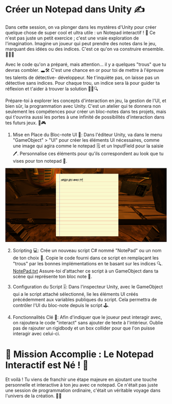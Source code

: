 # Créer un Notepad dans Unity ✍️

Dans cette session, on va plonger dans les mystères d'Unity pour créer quelque chose de super cool et ultra utile : un Notepad interactif ! 🚀 Ce n'est pas juste un petit exercice ; c'est une vraie exploration de l'imagination. Imagine un joueur qui peut prendre des notes dans le jeu, marquant des idées ou des indices. C'est ce qu'on va construire ensemble.👷‍♂️💼

Avec le code qu'on a préparé, mais attention... il y a quelques "trous" que tu devras combler. 🕳️🛠️ C'est une chance en or pour toi de mettre à l'épreuve tes talents de détective- développeur. Ne t'inquiète pas, on laisse pas un détective sans indices. Pour chaque trou, un indice sera là pour guider ta réflexion et t'aider à trouver la solution 🕵️‍♂️🔍

Prépare-toi à explorer les concepts d'interaction en jeu, la gestion de l'UI, et bien sûr, la programmation avec Unity. C'est un atelier qui te donnera non seulement les compétences pour créer un bloc-notes dans tes projets, mais qui t'ouvrira aussi les portes à une infinité de possibilités d'interaction dans tes futurs jeux. 🌈🎮

1. Mise en Place du Bloc-note UI 📝:
Dans l'éditeur Unity, va dans le menu "GameObject" > "UI" pour créer les éléments UI nécessaires, comme une image qui agira comme le notepad 🗒️ et un InputField pour la saisie 🖊️.
Personnalise ces éléments pour qu'ils correspondent au look que tu vises pour ton notepad 🎨.

![NotePad.png](Images/NotePad.png)

2. Scripting 💻:
Crée un nouveau script C# nommé "NotePad" ou un nom de ton choix 📄.
Copie le code fourni dans ce script en remplaçant les "trous" par les bonnes implémentations en te basant sur les indices 🔍.
[NotePad.txt](https://github.com/g404-code-gaming/MysteriesOfEgypt/files/14219700/NotePad.txt)
Assure-toi d'attacher ce script à un GameObject dans ta scène qui représente ton bloc note 👾.

3. Configuration du Script 🎚️:
Dans l'inspecteur Unity, avec le GameObject qui a le script attaché sélectionné, lie les éléments UI créés précédemment aux variables publiques du script. Cela permettra de contrôler l'UI du bloc-note depuis le script 🕹️.

4. Fonctionnalités Clé 🔑:
Afin d'indiquer que le joueur peut interagir avec, on rajoutera le code "interact" sans ajouter de texte à l'intérieur.
Oublie pas de rajouter un rigidbody et un box collider pour que l'on puisse interagir avec celui-ci.


# 🎉 Mission Accomplie : Le Notepad Interactif est Né ! 🎉

Et voilà ! Tu viens de franchir une étape majeure en ajoutant une touche personnelle et interactive à ton jeu avec ce notepad. Ce n'était pas juste une session de programmation ordinaire, c'était un véritable voyage dans l'univers de la création. 🌌✨
